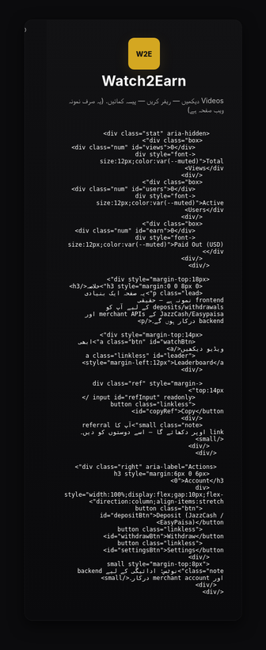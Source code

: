 <!doctype html>
<html lang="ur" dir="rtl">
<head>
  <meta charset="utf-8" />
  <meta name="viewport" content="width=device-width,initial-scale=1" />
  <title>Watch2Earn — Watch2earn</title>
  <style>
    :root{
      --bg:#0b0b0d;
      --panel:#0f0f10;
      --gold:#d4a721;
      --muted:#bdbdbd;
      --glass: rgba(255,255,255,0.03);
      --accent: linear-gradient(90deg,#d4a721,#f0c85a);
      font-family: "Segoe UI", Tahoma, sans-serif;
    }
    html,body{height:100%;margin:0;background:var(--bg);color:#fff;}
    .wrap{
      min-height:100%;
      display:flex;
      align-items:center;
      justify-content:center;
      padding:32px;
    }
    .card{
      width:100%;
      max-width:920px;
      background:linear-gradient(180deg, rgba(255,255,255,0.02), rgba(0,0,0,0.02));
      border-radius:16px;
      box-shadow: 0 10px 30px rgba(0,0,0,0.6);
      overflow:hidden;
      display:grid;
      grid-template-columns:1fr 420px;
      gap:0;
      border:1px solid rgba(255,255,255,0.03);
    }
    .left{
      padding:36px;
      background:
        linear-gradient(180deg, rgba(255,255,255,0.01), rgba(0,0,0,0.02));
    }
    h1{margin:0 0 8px 0;font-size:28px;letter-spacing:0.4px}
    p.lead{margin:0 0 18px 0;color:var(--muted)}
    .stat{
      display:flex;
      gap:12px;
      margin-top:18px;
      flex-wrap:wrap;
    }
    .stat .box{
      background:var(--glass);
      padding:12px 14px;
      border-radius:10px;
      min-width:120px;
      text-align:center;
    }
    .box .num{font-weight:700;color:var(--gold);font-size:18px}
    .right{
      padding:28px;
      background:linear-gradient(135deg, rgba(212,167,33,0.06), rgba(0,0,0,0.03));
      border-left:1px solid rgba(255,255,255,0.02);
      display:flex;
      flex-direction:column;
      gap:12px;
      justify-content:center;
      align-items:center;
    }
    .card-brand{
      display:flex;flex-direction:column;gap:6px;align-items:center;
    }
    .logo{
      width:64px;height:64px;border-radius:12px;
      background:var(--gold);display:flex;align-items:center;justify-content:center;color:#111;font-weight:800;
      box-shadow: 0 8px 30px rgba(212,167,33,0.12);
    }
    .btn{
      display:inline-block;
      padding:12px 18px;border-radius:10px;font-weight:600;border:none;cursor:pointer;
      background:var(--gold);color:#070707;text-decoration:none;
      box-shadow: 0 6px 20px rgba(212,167,33,0.12);
    }
    .linkless{background:transparent;border:1px solid rgba(255,255,255,0.06);color:var(--muted);padding:8px 12px;border-radius:8px}
    .ref{
      width:100%;
      display:flex;
      gap:8px;
      margin-top:14px;
      align-items:center;
    }
    .ref input{
      flex:1;padding:10px;border-radius:8px;border:1px solid rgba(255,255,255,0.04);background:transparent;color:#fff;
    }
    small.note{color:var(--muted);display:block;margin-top:8px;font-size:13px}
    footer{padding:12px 16px;text-align:center;color:var(--muted);font-size:13px}
    /* responsive */
    @media (max-width:880px){
      .card{grid-template-columns:1fr; padding:0}
      .right{order:2}
    }
  </style>
</head>
<body>
  <div class="wrap">
    <div class="card" role="main">
      <div class="left">
        <div class="card-brand">
          <div class="logo">W2E</div>
          <h1>Watch2Earn</h1>
          <p class="lead">Videos دیکھیں — ریفر کریں — پیسہ کمائیں. (یہ صرف نمونہ ویب صفحہ ہے)</p>
        </div>

        <div class="stat" aria-hidden>
          <div class="box">
            <div class="num" id="views">0</div>
            <div style="font-size:12px;color:var(--muted)">Total Views</div>
          </div>
          <div class="box">
            <div class="num" id="users">0</div>
            <div style="font-size:12px;color:var(--muted)">Active Users</div>
          </div>
          <div class="box">
            <div class="num" id="earn">0</div>
            <div style="font-size:12px;color:var(--muted)">Paid Out (USD)</div>
          </div>
        </div>

        <div style="margin-top:18px">
          <h3 style="margin:0 0 8px 0">خلاصہ</h3>
          <p class="lead">یہ صفحہ ایک بنیادی frontend نمونہ ہے — حقیقی deposits/withdrawals کے لیے آپ کو JazzCash/Easypaisa کے merchant APIs اور backend درکار ہوں گے۔</p>

          <div style="margin-top:14px">
            <a class="btn" id="watchBtn">ابھی ویڈیو دیکھیں</a>
            <a class="linkless" id="leader" style="margin-left:12px">Leaderboard</a>
          </div>

          <div class="ref" style="margin-top:14px">
            <input id="refInput" readonly />
            <button class="linkless" id="copyRef">Copy</button>
          </div>
          <small class="note">آپ کا referral link اوپر دکھائے گا — اسے دوستوں کو دیں۔</small>
        </div>
      </div>

      <div class="right" aria-label="Actions">
        <h3 style="margin:6px 0 6px 0">Account</h3>
        <div style="width:100%;display:flex;gap:10px;flex-direction:column;align-items:stretch">
          <button class="btn" id="depositBtn">Deposit (JazzCash / EasyPaisa)</button>
          <button class="linkless" id="withdrawBtn">Withdraw</button>
          <button class="linkless" id="settingsBtn">Settings</button>
        </div>
        <small style="margin-top:8px" class="note">نوٹس: ادائیگی کے لیے backend اور merchant account درکار۔</small>
      </div>
    </div>
  </div>

  <footer>© Watch2Earn — Design: Dark & Gold — Sample Demo</footer>

  <script>
    // Read referral code from URL param ?ref=CODE or ?referrer=CODE
    function getParam(name) {
      const params = new URLSearchParams(window.location.search);
      return params.get(name) || params.get(name.toLowerCase()) || '';
    }
    const ref = getParam('ref') || getParam('referrer') || 'direct';
    const refInput = document.getElementById('refInput');
    const fullLink = window.location.origin + window.location.pathname + '?ref=' + encodeURIComponent(ref);
    refInput.value = fullLink;

    document.getElementById('copyRef').addEventListener('click', () => {
      navigator.clipboard?.writeText(refInput.value).then(()=>alert('Referral link copied!'));
    });

    // simple demo stats animation
    function animate(id, to, ms) {
      const el = document.getElementById(id); let start=0; const step = Math.ceil(to/(ms/30));
      const t = setInterval(()=>{ start+=step; if(start>=to){ el.textContent=to; clearInterval(t)} else el.textContent=start },30);
    }
    animate('views', 12450, 800);
    animate('users', 842, 700);
    animate('earn', 1284, 900);
